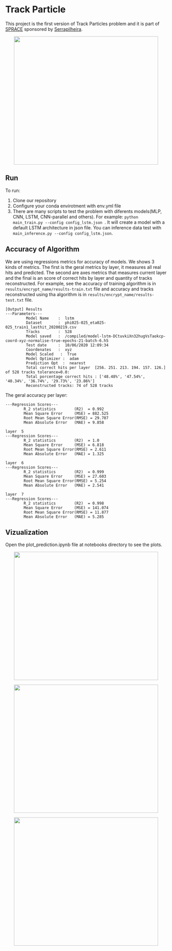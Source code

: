 # Track Particle
This project is the first version of Track Particles problem and it is part of [SPRACE](https://sprace.org.br/) sponsored by [Serrapilheira](https://serrapilheira.org/). 
<p align="center">
	 <img width="450" height="400" src="./img/internal_reconstruction_3d.png"></img>
</p>

## Run
To run:
1. Clone our repository
2. Configure your conda envirotment with env.yml file
3. There are many scripts to test the problem with diferents models(MLP, CNN, LSTM, CNN-parallel and others). For example: `python main_train.py --config config_lstm.json `. It will create a model with a default LSTM architecture in json file. You can inference data test with ` main_inference.py --config config_lstm.json `.

## Accuracy of Algorithm
We are using regressions metrics for accuracy of models. We shows 3 kinds of metrics. The first is the geral metrics by layer, it measures all real hits and predicted. The second are axes metrics that measures current layer and the final is an score of correct hits by layer and quantity of tracks reconstructed. For example, see the accuracy of training algorithm is in `results/encrypt_name/results-train.txt`  file and accuracy and tracks reconstructed using tha algorithm is in `results/encrypt_name/results-test.txt` file. 

```
[Output] Results 
---Parameters--- 
         Model Name    :  lstm
         Dataset       :  phi025-025_eta025-025_train1_lasthit_20200219.csv
         Tracks        :  528
         Model saved   :  /compiled/model-lstm-DCtuvkiXn32hugVsTaokcp-coord-xyz-normalise-true-epochs-21-batch-6.h5
         Test date     :  10/06/2020 12:09:34
         Coordenates   :  xyz
         Model Scaled   :  True
         Model Optimizer :  adam
         Prediction Opt  :  nearest
         Total correct hits per layer  [256. 251. 213. 194. 157. 126.] of 528 tracks tolerance=0.0: 
         Total porcentage correct hits : ['48.48%', '47.54%', '40.34%', '36.74%', '29.73%', '23.86%']
         Reconstructed tracks: 74 of 528 tracks

```

The geral accuracy per layer:

```
---Regression Scores--- 
        R_2 statistics        (R2)  = 0.992
        Mean Square Error     (MSE) = 882.525
        Root Mean Square Error(RMSE) = 29.707
        Mean Absolute Error   (MAE) = 9.858

layer  5
---Regression Scores--- 
        R_2 statistics        (R2)  = 1.0
        Mean Square Error     (MSE) = 6.818
        Root Mean Square Error(RMSE) = 2.611
        Mean Absolute Error   (MAE) = 1.325

layer  6
---Regression Scores--- 
        R_2 statistics        (R2)  = 0.999
        Mean Square Error     (MSE) = 27.603
        Root Mean Square Error(RMSE) = 5.254
        Mean Absolute Error   (MAE) = 2.541

layer  7
---Regression Scores--- 
        R_2 statistics        (R2)  = 0.998
        Mean Square Error     (MSE) = 141.074
        Root Mean Square Error(RMSE) = 11.877
        Mean Absolute Error   (MAE) = 5.285
```

## Vizualization
Open the plot_prediction.ipynb file at notebooks directory to see the plots.

<p align="center">
         <img width="450" height="400" src="./img/all_hits_per_layer.png"></img>
</p>

<p align="center">
         <img width="450" height="400" src="./img/all_tracks_pred.png"></img>
</p>

<p align="center">
         <img width="450" height="400" src="./img/internal_reconstruction_cartesian_zy.png"></img>
</p>